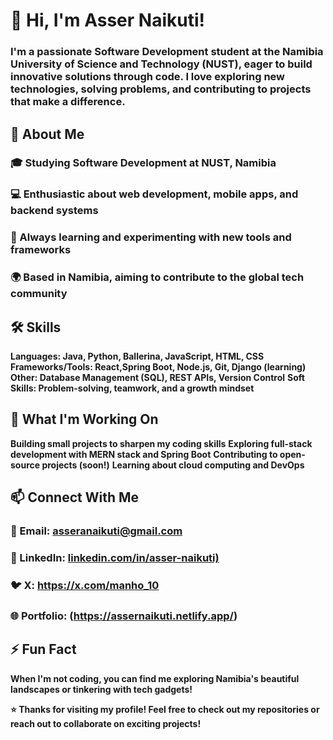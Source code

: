 # 👋 Hi, I'm Asser Naikuti!

 ### I'm a passionate Software Development student at the Namibia University of Science and Technology (NUST), eager to build innovative solutions through code. I love exploring new technologies, solving problems, and contributing to projects that make a difference.
 
## 🌟 About Me

### 🎓 Studying Software Development at NUST, Namibia
### 💻 Enthusiastic about web development, mobile apps, and backend systems
### 🚀 Always learning and experimenting with new tools and frameworks
### 🌍 Based in Namibia, aiming to contribute to the global tech community

## 🛠️ Skills

**Languages:  Java, Python, Ballerina, JavaScript, HTML, CSS**
**Frameworks/Tools: React,Spring Boot,  Node.js, Git, Django (learning)**
**Other: Database Management (SQL), REST APIs, Version Control**
**Soft Skills: Problem-solving, teamwork, and a growth mindset**

## 🔭 What I'm Working On

**Building small projects to sharpen my coding skills**
**Exploring full-stack development with MERN stack and Spring Boot**
**Contributing to open-source projects (soon!)**
**Learning about cloud computing and DevOps**

## 📫 Connect With Me

### 📧 Email: asseranaikuti@gmail.com
### 💼 LinkedIn: [linkedin.com/in/asser-naikuti)](https://www.linkedin.com/in/asser-naikuti-b38190269/)
### 🐦 X: https://x.com/manho_10
### 🌐 Portfolio: (https://assernaikuti.netlify.app/)

## ⚡ Fun Fact
**When I'm not coding, you can find me exploring Namibia's beautiful landscapes or tinkering with tech gadgets!**  

**⭐️ Thanks for visiting my profile! Feel free to check out my repositories or reach out to collaborate on exciting projects!**
